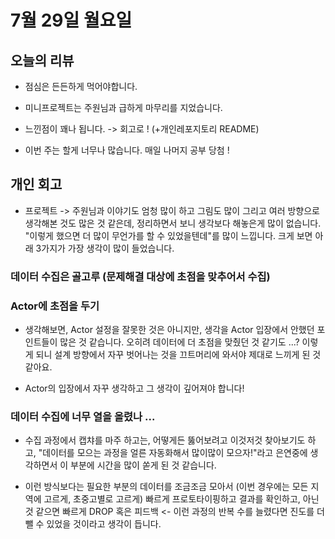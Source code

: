 # 7월 29일 월요일

## 오늘의 리뷰

- 점심은 든든하게 먹어야합니다.

- 미니프로젝트는 주원님과 급하게 마무리를 지었습니다.

- 느낀점이 꽤나 됩니다. -> 회고로 ! (+개인레포지토리 README)

- 이번 주는 할게 너무나 많습니다. 매일 나머지 공부 당첨 !

## 개인 회고

- 프로젝트 -> 주원님과 이야기도 엄청 많이 하고 그림도 많이 그리고 여러 방향으로 생각해본 것도 많은 것 같은데, 정리하면서 보니 생각보다 해놓은게 많이 없습니다. "이렇게 했으면 더 많이 무언가를 할 수 있었을텐데"를 많이 느낍니다. 크게 보면 아래 3가지가 가장 생각이 많이 들었습니다.

### 데이터 수집은 골고루 (문제해결 대상에 초점을 맞추어서 수집)

### Actor에 초점을 두기

- 생각해보면, Actor 설정을 잘못한 것은 아니지만, 생각을 Actor 입장에서 안했던 포인트들이 많은 것 같습니다. 오히려 데이터에 더 초점을 맞췄던 것 같기도 ...? 이렇게 되니 설계 방향에서 자꾸 벗어나는 것을 끄트머리에 와서야 제대로 느끼게 된 것 같아요.

- Actor의 입장에서 자꾸 생각하고 그 생각이 깊어져야 합니다!

### 데이터 수집에 너무 열을 올렸나 ...

- 수집 과정에서 캡챠를 마주 하고는, 어떻게든 뚫어보려고 이것저것 찾아보기도 하고, "데이터를 모으는 과정을 얼른 자동화해서 많이많이 모으자!"라고 은연중에 생각하면서 이 부분에 시간을 많이 쏟게 된 것 같습니다. 

- 이런 방식보다는 필요한 부분의 데이터를 조금조금 모아서 (이번 경우에는 모든 지역에 고르게, 초중고별로 고르게) 빠르게 프로토타이핑하고 결과를 확인하고, 아닌 것 같으면 빠르게 DROP 혹은 피드백 <- 이런 과정의 반복 수를 늘렸다면 진도를 더 뺄 수 있었을 것이라고 생각이 듭니다.



